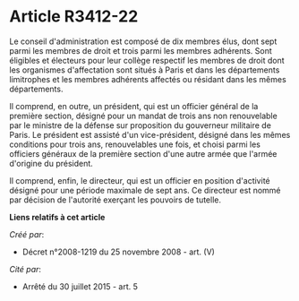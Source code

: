 # Article R3412-22

Le conseil d'administration est composé de dix membres élus, dont sept parmi les membres de droit et trois parmi les membres
adhérents. Sont éligibles et électeurs pour leur collège respectif les membres de droit dont les organismes d'affectation
sont situés à Paris et dans les départements limitrophes et les membres adhérents affectés ou résidant dans les mêmes
départements.

Il comprend, en outre, un président, qui est un officier général de la première section, désigné pour un mandat de trois ans
non renouvelable par le ministre de la défense sur proposition du gouverneur militaire de Paris. Le président est assisté
d'un vice-président, désigné dans les mêmes conditions pour trois ans, renouvelables une fois, et choisi parmi les officiers
généraux de la première section d'une autre armée que l'armée d'origine du président.

Il comprend, enfin, le directeur, qui est un officier en position d'activité désigné pour une période maximale de sept ans.
Ce directeur est nommé par décision de l'autorité exerçant les pouvoirs de tutelle.

**Liens relatifs à cet article**

_Créé par_:

  - Décret n°2008-1219 du 25 novembre 2008 - art. (V)

_Cité par_:

  - Arrêté du 30 juillet 2015 - art. 5
